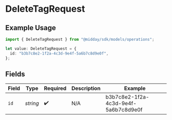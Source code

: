 # DeleteTagRequest

## Example Usage

```typescript
import { DeleteTagRequest } from "@midday/sdk/models/operations";

let value: DeleteTagRequest = {
  id: "b3b7c8e2-1f2a-4c3d-9e4f-5a6b7c8d9e0f",
};
```

## Fields

| Field                                | Type                                 | Required                             | Description                          | Example                              |
| ------------------------------------ | ------------------------------------ | ------------------------------------ | ------------------------------------ | ------------------------------------ |
| `id`                                 | *string*                             | :heavy_check_mark:                   | N/A                                  | b3b7c8e2-1f2a-4c3d-9e4f-5a6b7c8d9e0f |